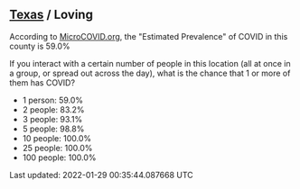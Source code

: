 
## [Texas](/united-states/texas) / Loving

According to [MicroCOVID.org](http://microcovid.org),
the "Estimated Prevalence" of COVID in this county is 59.0%

If you interact with a certain number of people in this location
(all at once in a group, or spread out across the day), what is the chance that
1 or more of them has COVID?

- 1 person: 59.0%
- 2 people: 83.2%
- 3 people: 93.1%
- 5 people: 98.8%
- 10 people: 100.0%
- 25 people: 100.0%
- 100 people: 100.0%

Last updated: 2022-01-29 00:35:44.087668 UTC

